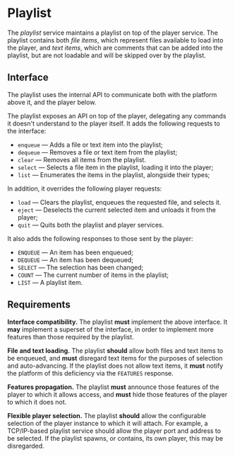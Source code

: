 # Playlist

The _playlist_ service maintains a playlist on top of the player service.  The
playlist contains both _file items_, which represent files available to load
into the player, and _text items_, which are comments that can be added into the
playlist, but are not loadable and will be skipped over by the playlist.

## Interface

The playlist uses the internal API to communicate both with the platform above
it, and the player below.

The playlist exposes an API on top of the player, delegating any commands it
doesn't understand to the player itself.  It adds the following requests to
the interface:

* `enqueue` — Adds a file or text item into the playlist;
* `dequeue` — Removes a file or text item from the playlist;
* `clear` — Removes all items from the playlist.
* `select` — Selects a file item in the playlist, loading it into the player;
* `list` — Enumerates the items in the playlist, alongside their types;

In addition, it overrides the following player requests:

* `load` — Clears the playlist, enqueues the requested file, and selects it.
* `eject` — Deselects the current selected item and unloads it from the player;
* `quit` — Quits both the playlist and player services.

It also adds the following responses to those sent by the player:

* `ENQUEUE` — An item has been enqueued;
* `DEQUEUE` — An item has been dequeued;
* `SELECT` — The selection has been changed;
* `COUNT` — The current number of items in the playlist;
* `LIST` — A playlist item.

## Requirements

__Interface compatibility.__  The playlist __must__ implement the above
interface. It __may__ implement a superset of the interface, in order to
implement more features than those required by the playlist.

__File and text loading.__  The playlist __should__ allow both files and text
items to be enqueued, and __must__ disregard text items for the purposes of
selection and auto-advancing.  If the playlist does not allow text items, it
__must__ notify the platform of this deficiency via the `FEATURES` response.

__Features propagation.__  The playlist __must__ announce those features of the
player to which it allows access, and __must__ hide those features of the player
to which it does not.

__Flexible player selection.__  The playlist __should__ allow the configurable
selection of the player instance to which it will attach.  For example, a
TCP/IP-based playlist service should allow the player port and address to be
selected.  If the playlist spawns, or contains, its own player, this may be
disregarded.
